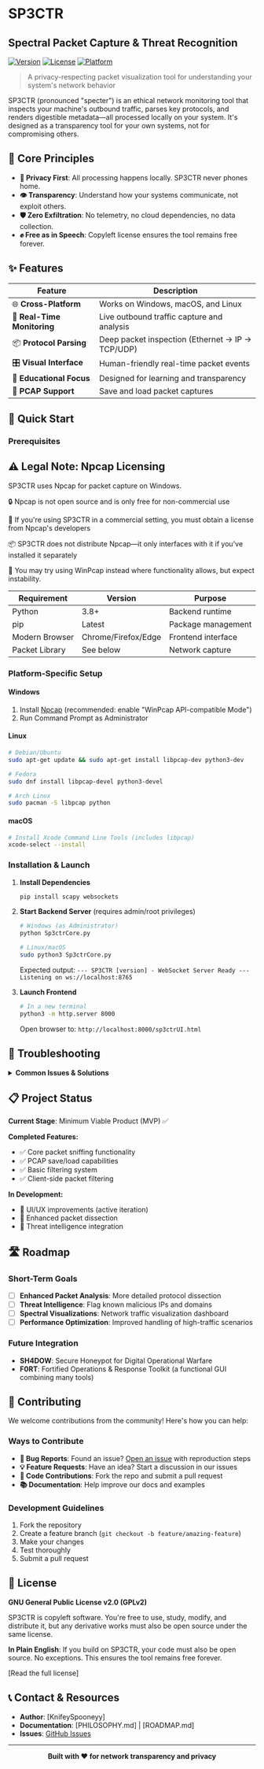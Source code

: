 # SP3CTR
## Spectral Packet Capture & Threat Recognition

[![Version](https://img.shields.io/badge/version-0.5.8-blue.svg)](https://github.com/knifeyspooney/sp3ctr)
[![License](https://img.shields.io/badge/license-GPLv2-green.svg)](LICENSE)
[![Platform](https://img.shields.io/badge/platform-Windows%20%7C%20macOS%20%7C%20Linux-lightgrey.svg)](#installation)

> A privacy-respecting packet visualization tool for understanding your system's network behavior

SP3CTR (pronounced "specter") is an ethical network monitoring tool that inspects your machine's outbound traffic, parses key protocols, and renders digestible metadata—all processed locally on your system. It's designed as a transparency tool for your own systems, not for compromising others.

## 🎯 Core Principles

- **🔐 Privacy First**: All processing happens locally. SP3CTR never phones home.
- **👁️ Transparency**: Understand how your systems communicate, not exploit others.
- **🛡️ Zero Exfiltration**: No telemetry, no cloud dependencies, no data collection.
- **✊ Free as in Speech**: Copyleft license ensures the tool remains free forever.

## ✨ Features

| Feature | Description |
|---------|-------------|
| 🌐 **Cross-Platform** | Works on Windows, macOS, and Linux |
| 📡 **Real-Time Monitoring** | Live outbound traffic capture and analysis |
| 📦 **Protocol Parsing** | Deep packet inspection (Ethernet → IP → TCP/UDP) |
| 🎛️ **Visual Interface** | Human-friendly real-time packet events |
| 🧪 **Educational Focus** | Designed for learning and transparency |
| 💾 **PCAP Support** | Save and load packet captures


## 🚀 Quick Start

### Prerequisites

## ⚠️ Legal Note: Npcap Licensing

SP3CTR uses Npcap for packet capture on Windows.

🔒 Npcap is not open source and is only free for non-commercial use

🧾 If you're using SP3CTR in a commercial setting, you must obtain a license from Npcap's developers

📦 SP3CTR does not distribute Npcap—it only interfaces with it if you’ve installed it separately

🔁 You may try using WinPcap instead where functionality allows, but expect instability.

| Requirement | Version | Purpose |
|-------------|---------|---------|
| Python | 3.8+ | Backend runtime |
| pip | Latest | Package management |
| Modern Browser | Chrome/Firefox/Edge | Frontend interface |
| Packet Library | See below | Network capture |

### Platform-Specific Setup

#### Windows
1. Install [Npcap](https://nmap.org/npcap/) (recommended: enable "WinPcap API-compatible Mode")
2. Run Command Prompt as Administrator

#### Linux
```bash
# Debian/Ubuntu
sudo apt-get update && sudo apt-get install libpcap-dev python3-dev

# Fedora
sudo dnf install libpcap-devel python3-devel

# Arch Linux
sudo pacman -S libpcap python
```

#### macOS
```bash
# Install Xcode Command Line Tools (includes libpcap)
xcode-select --install
```

### Installation & Launch

1. **Install Dependencies**
   ```bash
   pip install scapy websockets
   ```

2. **Start Backend Server** (requires admin/root privileges)
   ```bash
   # Windows (as Administrator)
   python Sp3ctrCore.py
   
   # Linux/macOS
   sudo python3 Sp3ctrCore.py
   ```
   
   Expected output: `--- SP3CTR [version] - WebSocket Server Ready --- Listening on ws://localhost:8765`

3. **Launch Frontend**
   ```bash
   # In a new terminal
   python3 -m http.server 8000
   ```
   
   Open browser to: `http://localhost:8000/sp3ctrUI.html`

## 🔧 Troubleshooting

<details>
<summary><strong>Common Issues & Solutions</strong></summary>

### ModuleNotFoundError
- **Cause**: Missing Python packages
- **Solution**: `pip install scapy websockets` (activate virtual environment if using one)

### Permission Errors
- **Cause**: Insufficient privileges for packet capture
- **Solution**: Run backend with admin/root privileges (`sudo` on Unix, "Run as Administrator" on Windows)

### Npcap/libpcap Issues
- **Cause**: Packet capture library not properly installed
- **Solution**: Reinstall packet library, restart system if needed

### Frontend Connection Problems
- **Symptoms**: Cannot connect to backend
- **Checklist**:
  - ✅ Backend server is running
  - ✅ Accessing via `http://localhost:8000` (not `file://`)
  - ✅ Check browser console (F12) for errors
  - ✅ Firewall not blocking port 8765

### Empty Interface List
- **Cause**: Packet library installation issues
- **Solution**: Check backend terminal for errors, reinstall packet library

</details>

## 📋 Project Status

**Current Stage**: Minimum Viable Product (MVP) ✅

**Completed Features:**
- ✅ Core packet sniffing functionality
- ✅ PCAP save/load capabilities
- ✅ Basic filtering system
- ✅ Client-side packet filtering

**In Development:**
- 🔄 UI/UX improvements (active iteration)
- 🔄 Enhanced packet dissection
- 🔄 Threat intelligence integration

## 🛣️ Roadmap

### Short-Term Goals
- [ ] **Enhanced Packet Analysis**: More detailed protocol dissection
- [ ] **Threat Intelligence**: Flag known malicious IPs and domains
- [ ] **Spectral Visualizations**: Network traffic visualization dashboard
- [ ] **Performance Optimization**: Improved handling of high-traffic scenarios

### Future Integration
- **SH4DOW**: Secure Honeypot for Digital Operational Warfare
- **F0RT**: Fortified Operations & Response Toolkit (a functional GUI combining many tools)

## 🤝 Contributing

We welcome contributions from the community! Here's how you can help:

### Ways to Contribute
- **🐛 Bug Reports**: Found an issue? [Open an issue](https://github.com/knifeyspooney/sp3ctr/issues) with reproduction steps
- **💡 Feature Requests**: Have an idea? Start a discussion in our issues
- **🔧 Code Contributions**: Fork the repo and submit a pull request
- **📚 Documentation**: Help improve our docs and examples

### Development Guidelines
1. Fork the repository
2. Create a feature branch (`git checkout -b feature/amazing-feature`)
3. Make your changes
4. Test thoroughly
5. Submit a pull request

## 📄 License

**GNU General Public License v2.0 (GPLv2)**

SP3CTR is copyleft software. You're free to use, study, modify, and distribute it, but any derivative works must also be open source under the same license.

**In Plain English**: If you build on SP3CTR, your code must also be open source. No exceptions. This ensures the tool remains free forever.

[Read the full license]

## 📞 Contact & Resources

- **Author**: [KnifeySpooneyy]
- **Documentation**: [PHILOSOPHY.md] | [ROADMAP.md]
- **Issues**: [GitHub Issues](https://github.com/knifeyspooney/sp3ctr/issues)

---

<div align="center">
<strong>Built with ❤️ for network transparency and privacy</strong>
</div>
